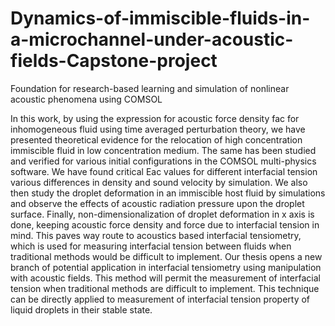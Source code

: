 # Dynamics-of-immiscible-fluids-in-a-microchannel-under-acoustic-fields-Capstone-project
Foundation for research-based learning and simulation of nonlinear acoustic phenomena using COMSOL



In this work, by using the expression for acoustic force density fac for inhomogeneous fluid using time averaged perturbation theory, we have presented theoretical evidence for the relocation of high concentration immiscible fluid in low concentration medium. The same has been studied and verified for various initial configurations in the COMSOL multi-physics software. We have found critical Eac values for different interfacial tension various differences in density and sound velocity by simulation.
We also then study the droplet deformation in an immiscible host fluid by simulations and observe the effects of acoustic radiation pressure upon the droplet surface. Finally, non-dimensionalization of droplet deformation in x axis is done, keeping acoustic force density and force due to interfacial tension in mind. This paves way route to acoustics based interfacial tensiometry, which is used for measuring interfacial tension between fluids when traditional methods would be difficult to implement.
Our thesis opens a new branch of potential application in interfacial tensiometry using manipulation with acoustic fields. This method will permit the measurement of interfacial tension when traditional methods are difficult to implement. This technique can be directly applied to measurement of interfacial tension property of liquid droplets in their stable state.
